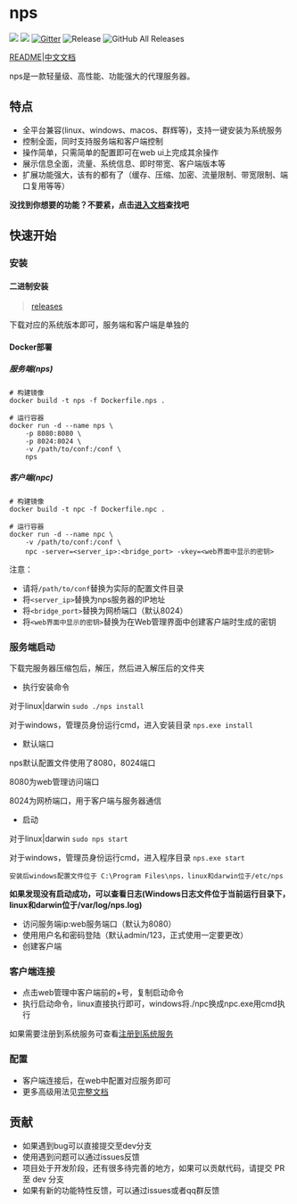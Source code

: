 
# nps
![](https://img.shields.io/github/stars/ehang-io/nps.svg)   ![](https://img.shields.io/github/forks/ehang-io/nps.svg)
[![Gitter](https://badges.gitter.im/cnlh-nps/community.svg)](https://gitter.im/cnlh-nps/community?utm_source=badge&utm_medium=badge&utm_campaign=pr-badge)
![Release](https://github.com/ehang-io/nps/workflows/Release/badge.svg)
![GitHub All Releases](https://img.shields.io/github/downloads/ehang-io/nps/total)

[README](https://github.com/ehang-io/nps/blob/master/README.md)|[中文文档](https://github.com/ehang-io/nps/blob/master/README_zh.md)

nps是一款轻量级、高性能、功能强大的代理服务器。

## 特点
- 全平台兼容(linux、windows、macos、群辉等)，支持一键安装为系统服务
- 控制全面，同时支持服务端和客户端控制
- 操作简单，只需简单的配置即可在web ui上完成其余操作
- 展示信息全面，流量、系统信息、即时带宽、客户端版本等
- 扩展功能强大，该有的都有了（缓存、压缩、加密、流量限制、带宽限制、端口复用等等）

**没找到你想要的功能？不要紧，点击[进入文档](https://ehang-io.github.io/nps)查找吧**

## 快速开始

### 安装

#### 二进制安装
> [releases](https://github.com/ehang-io/nps/releases)

下载对应的系统版本即可，服务端和客户端是单独的

#### Docker部署

##### 服务端(nps)
```
# 构建镜像
docker build -t nps -f Dockerfile.nps .

# 运行容器
docker run -d --name nps \
    -p 8080:8080 \
    -p 8024:8024 \
    -v /path/to/conf:/conf \
    nps
```

##### 客户端(npc)
```
# 构建镜像
docker build -t npc -f Dockerfile.npc .

# 运行容器
docker run -d --name npc \
    -v /path/to/conf:/conf \
    npc -server=<server_ip>:<bridge_port> -vkey=<web界面中显示的密钥>
```

注意：
- 请将`/path/to/conf`替换为实际的配置文件目录
- 将`<server_ip>`替换为nps服务器的IP地址
- 将`<bridge_port>`替换为网桥端口（默认8024）
- 将`<web界面中显示的密钥>`替换为在Web管理界面中创建客户端时生成的密钥

### 服务端启动
下载完服务器压缩包后，解压，然后进入解压后的文件夹

- 执行安装命令

对于linux|darwin ```sudo ./nps install```

对于windows，管理员身份运行cmd，进入安装目录 ```nps.exe install```

- 默认端口

nps默认配置文件使用了8080，8024端口

8080为web管理访问端口

8024为网桥端口，用于客户端与服务器通信

- 启动

对于linux|darwin ```sudo nps start```

对于windows，管理员身份运行cmd，进入程序目录 ```nps.exe start```

```安装后windows配置文件位于 C:\Program Files\nps，linux和darwin位于/etc/nps```

**如果发现没有启动成功，可以查看日志(Windows日志文件位于当前运行目录下，linux和darwin位于/var/log/nps.log)**

- 访问服务端ip:web服务端口（默认为8080）
- 使用用户名和密码登陆（默认admin/123，正式使用一定要更改）
- 创建客户端

### 客户端连接
- 点击web管理中客户端前的+号，复制启动命令
- 执行启动命令，linux直接执行即可，windows将./npc换成npc.exe用cmd执行

如果需要注册到系统服务可查看[注册到系统服务](https://ehang-io.github.io/nps/#/use?id=注册到系统服务)

### 配置
- 客户端连接后，在web中配置对应服务即可
- 更多高级用法见[完整文档](https://ehang-io.github.io/nps/)

## 贡献
- 如果遇到bug可以直接提交至dev分支
- 使用遇到问题可以通过issues反馈
- 项目处于开发阶段，还有很多待完善的地方，如果可以贡献代码，请提交 PR 至 dev 分支
- 如果有新的功能特性反馈，可以通过issues或者qq群反馈
